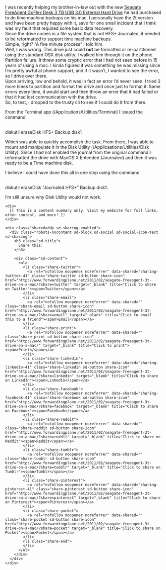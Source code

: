I was recently helping my brother-in-law out with the new [Seagate FreeAgent GoFlex Desk 3 TB USB 3.0 External Hard Drive](http://www.amazon.com/gp/product/B0045JLPNI?ie=UTF8&tag=nickburaglioc-20&linkCode=as2&camp=1789&creative=390957&creativeASIN=B0045JLPNI)<img src="http://www.assoc-amazon.com/e/ir?t=nickburaglioc-20&#038;l=as2&#038;o=1&#038;a=B0045JLPNI" width="1" height="1" border="0" alt="" style="border:none !important; margin:0px !important;" /> he had purchased to do time machine backups on his mac. I personally have the 2t version and have been pretty happy with it, save for one small incident that I think was my fault that required some basic data recovery.  
Since the drive comes in a file system that is not HFS+ Journaled, it needed to be reformatted to support time machine backups.  
Simple, right? &#8220;A five minute process&#8221; I told him.  
Well, I was wrong. This drive just could <span style="font-weight:bold;">not</span> be formatted or re-partitioned using the standard OSX disk utility. I walked him through it on the phone. Partition failure. It threw some cryptic error that I had not seen before in 15 years of using a mac. I kinda figured it was something he was missing since I&#8217;m pretty awful at phone support, and if it wasn&#8217;t, I wanted to see the error, so I drive over there.  
Upon arriving, low and behold, it was in fact an error I&#8217;d never seen. I tried 3 more times to partition and format the drive and once just to format it. Same errors every time, it would start and then throw an error that it had failed or that it had lost communication with the drive.  
So, to test, I dropped to the trusty cli to see if I could do it from there.

From the Terminal app (/Applications/Utilities/Terminal) I issued the command 

<div>
  <span><br /></span>
</div>

<div>
  <span>diskutil eraseDisk HFS+ Backup disk1</span></p> 
  
  <p>
    Which was able to quickly accomplish the task. From there, I was able to mount and manipulate it in the Disk Utility (/Applicaations/Utilities/Disk Utility). Since I had not enabled the journal from the original command I reformatted the drive with MacOS X Entended (Journaled) and then it was ready to be a Time machine disk.
  </p>
  
  <p>
    I believe I could have done this all in one step using the command
  </p>
</div>

<div>
  <span><br /></span>
</div>

<div>
  <span><span>diskutil eraseDisk &#8220;Journaled HFS+&#8221; Backup disk1</span>.</span></p>
</div>

<div>
  I&#8217;m still unsure why Disk Utility would not work.</p> 
  
  <p>
    </div> 
    
    <div>
      [[ This is a content summary only. Visit my website for full links, other content, and more! ]]
    </div>
    
    <div class="sharedaddy sd-sharing-enabled">
      <div class="robots-nocontent sd-block sd-social sd-social-icon-text sd-sharing">
        <h3 class="sd-title">
          Share this:
        </h3>
        
        <div class="sd-content">
          <ul>
            <li class="share-twitter">
              <a rel="nofollow noopener noreferrer" data-shared="sharing-twitter-41" class="share-twitter sd-button share-icon" href="http://www.forwardingplane.net/2011/02/seagate-freeagent-3t-drive-on-a-mac/?share=twitter" target="_blank" title="Click to share on Twitter"><span>Twitter</span></a>
            </li>
            <li class="share-email">
              <a rel="nofollow noopener noreferrer" data-shared="" class="share-email sd-button share-icon" href="http://www.forwardingplane.net/2011/02/seagate-freeagent-3t-drive-on-a-mac/?share=email" target="_blank" title="Click to email this to a friend"><span>Email</span></a>
            </li>
            <li class="share-print">
              <a rel="nofollow noopener noreferrer" data-shared="" class="share-print sd-button share-icon" href="http://www.forwardingplane.net/2011/02/seagate-freeagent-3t-drive-on-a-mac/" target="_blank" title="Click to print"><span>Print</span></a>
            </li>
            <li class="share-linkedin">
              <a rel="nofollow noopener noreferrer" data-shared="sharing-linkedin-41" class="share-linkedin sd-button share-icon" href="http://www.forwardingplane.net/2011/02/seagate-freeagent-3t-drive-on-a-mac/?share=linkedin" target="_blank" title="Click to share on LinkedIn"><span>LinkedIn</span></a>
            </li>
            <li class="share-facebook">
              <a rel="nofollow noopener noreferrer" data-shared="sharing-facebook-41" class="share-facebook sd-button share-icon" href="http://www.forwardingplane.net/2011/02/seagate-freeagent-3t-drive-on-a-mac/?share=facebook" target="_blank" title="Click to share on Facebook"><span>Facebook</span></a>
            </li>
            <li class="share-reddit">
              <a rel="nofollow noopener noreferrer" data-shared="" class="share-reddit sd-button share-icon" href="http://www.forwardingplane.net/2011/02/seagate-freeagent-3t-drive-on-a-mac/?share=reddit" target="_blank" title="Click to share on Reddit"><span>Reddit</span></a>
            </li>
            <li class="share-tumblr">
              <a rel="nofollow noopener noreferrer" data-shared="" class="share-tumblr sd-button share-icon" href="http://www.forwardingplane.net/2011/02/seagate-freeagent-3t-drive-on-a-mac/?share=tumblr" target="_blank" title="Click to share on Tumblr"><span>Tumblr</span></a>
            </li>
            <li class="share-pinterest">
              <a rel="nofollow noopener noreferrer" data-shared="sharing-pinterest-41" class="share-pinterest sd-button share-icon" href="http://www.forwardingplane.net/2011/02/seagate-freeagent-3t-drive-on-a-mac/?share=pinterest" target="_blank" title="Click to share on Pinterest"><span>Pinterest</span></a>
            </li>
            <li class="share-pocket">
              <a rel="nofollow noopener noreferrer" data-shared="" class="share-pocket sd-button share-icon" href="http://www.forwardingplane.net/2011/02/seagate-freeagent-3t-drive-on-a-mac/?share=pocket" target="_blank" title="Click to share on Pocket"><span>Pocket</span></a>
            </li>
            <li class="share-end">
            </li>
          </ul>
        </div>
      </div>
    </div>
